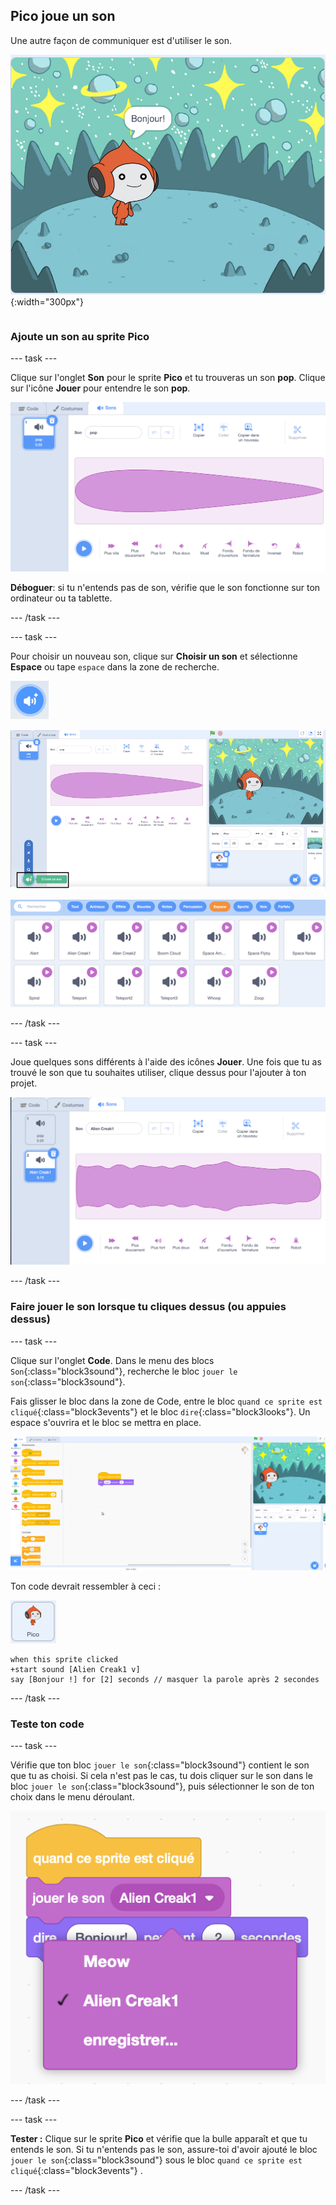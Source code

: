 ## Pico joue un son

<div style="display: flex; flex-wrap: wrap">
<div style="flex-basis: 200px; flex-grow: 1; margin-right: 15px;">
Une autre façon de communiquer est d'utiliser le son.
</div>
<div>

![Le sprite Pico disant : "Bonjour !"](images/pico-step2.png){:width="300px"}

</div>
</div>

### Ajoute un son au sprite Pico

--- task ---

Clique sur l'onglet **Son** pour le sprite **Pico** et tu trouveras un son **pop**. Clique sur l'icône **Jouer** pour entendre le son **pop**.

![Jouer le son pop dans l'onglet Sons.](images/pico-sound-play.png)

**Déboguer**: si tu n'entends pas de son, vérifie que le son fonctionne sur ton ordinateur ou ta tablette.

--- /task ---

--- task ---

Pour choisir un nouveau son, clique sur **Choisir un son** et sélectionne **Espace** ou tape `espace` dans la zone de recherche.

![L'icône « Choisir un son ».](images/sound-button.png)

![L'éditeur Scratch avec « Choisir un son » en surbrillance.](images/pico-choose-sound.png)

![La catégorie « Espace » dans la bibliothèque de sons.](images/pico-space-category.png)

--- /task ---

--- task ---

Joue quelques sons différents à l'aide des icônes **Jouer**. Une fois que tu as trouvé le son que tu souhaites utiliser, clique dessus pour l'ajouter à ton projet.

![Un exemple de son (le son Alien Creak1) affiché sous le son pop dans l'onglet Sons.](images/pico-inserted-sound.png)

--- /task ---

### Faire jouer le son lorsque tu cliques dessus (ou appuies dessus)

--- task ---

Clique sur l'onglet **Code**. Dans le menu des blocs `Son`{:class="block3sound"}, recherche le bloc `jouer le son`{:class="block3sound"}.

Fais glisser le bloc dans la zone de Code, entre le bloc `quand ce sprite est cliqué`{:class="block3events"} et le bloc `dire`{:class="block3looks"}. Un espace s'ouvrira et le bloc se mettra en place.

![Le bloc « jouer le son » étant ajouté entre les deux blocs.](images/pico-insert-block.gif)

Ton code devrait ressembler à ceci :

![Le sprite Pico.](images/pico-sprite.png)

```blocks3
when this sprite clicked
+start sound [Alien Creak1 v] 
say [Bonjour !] for [2] seconds // masquer la parole après 2 secondes
```

--- /task ---

### Teste ton code

--- task ---

Vérifie que ton bloc `jouer le son`{:class="block3sound"} contient le son que tu as choisi. Si cela n'est pas le cas, tu dois cliquer sur le son dans le bloc `jouer le son`{:class="block3sound"}, puis sélectionner le son de ton choix dans le menu déroulant.

![Le clic sur le son Alien Creak1 dans le menu déroulant du bloc « démarrer le son ».](images/pico-sound-menu.png)

--- /task ---

--- task ---

**Tester :** Clique sur le sprite **Pico** et vérifie que la bulle apparaît et que tu entends le son. Si tu n'entends pas le son, assure-toi d'avoir ajouté le bloc `jouer le son`{:class="block3sound"} sous le bloc `quand ce sprite est cliqué`{:class="block3events"} .

--- /task ---

